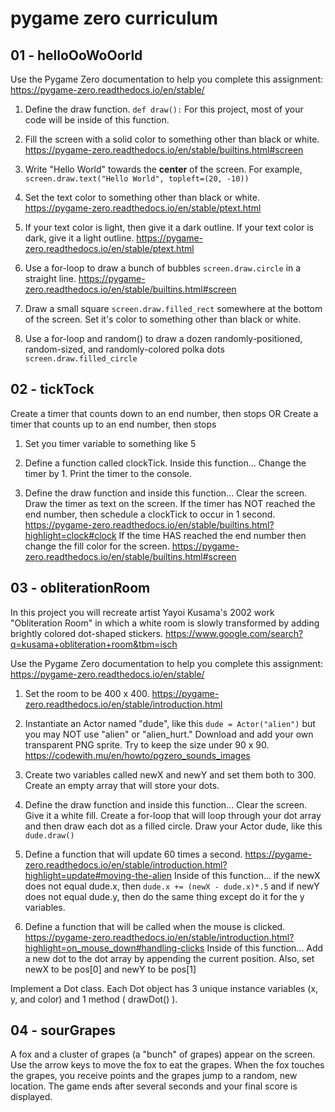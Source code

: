 # pygame zero curriculum

## 01 - helloOoWoOorld

Use the Pygame Zero documentation to help you complete this assignment:
https://pygame-zero.readthedocs.io/en/stable/

1. Define the draw function. `def draw():` For this project, most of your code will be inside of this function.

2. Fill the screen with a solid color to something other than black or white. https://pygame-zero.readthedocs.io/en/stable/builtins.html#screen

3. Write "Hello World" towards the **center** of the screen. For example, `screen.draw.text("Hello World", topleft=(20, -10))`

4. Set the text color to something other than black or white. https://pygame-zero.readthedocs.io/en/stable/ptext.html

5. If your text color is light, then give it a dark outline. If your text color is dark, give it a light outline. https://pygame-zero.readthedocs.io/en/stable/ptext.html

6. Use a for-loop to draw a bunch of bubbles `screen.draw.circle` in a straight line. https://pygame-zero.readthedocs.io/en/stable/builtins.html#screen

7. Draw a small square `screen.draw.filled_rect` somewhere at the bottom of the screen. Set it's color to something other than black or white.

8. Use a for-loop and random() to draw a dozen randomly-positioned, random-sized, and randomly-colored polka dots `screen.draw.filled_circle`

## 02 - tickTock

Create a timer that counts down to an end number, then stops
OR
Create a timer that counts up to an end number, then stops

1. Set you timer variable to something like 5

2. Define a function called clockTick. Inside this function... Change the timer by 1. Print the timer to the console.

3. Define the draw function and inside this function... Clear the screen. Draw the timer as text on the screen. If the timer has NOT reached the end number, then schedule a clockTick to occur in 1 second. https://pygame-zero.readthedocs.io/en/stable/builtins.html?highlight=clock#clock If the time HAS reached the end number then change the fill color for the screen. https://pygame-zero.readthedocs.io/en/stable/builtins.html#screen

## 03 - obliterationRoom

In this project you will recreate artist Yayoi Kusama's 2002 work "Obliteration Room" in which a white room is slowly transformed by adding brightly colored dot-shaped stickers.
https://www.google.com/search?q=kusama+obliteration+room&tbm=isch

Use the Pygame Zero documentation to help you complete this assignment:
https://pygame-zero.readthedocs.io/en/stable/

1. Set the room to be 400 x 400. https://pygame-zero.readthedocs.io/en/stable/introduction.html

2. Instantiate an Actor named "dude", like this `dude = Actor("alien")` but you may NOT use "alien" or "alien_hurt." Download and add your own transparent PNG sprite. Try to keep the size under 90 x 90. https://codewith.mu/en/howto/pgzero_sounds_images

3. Create two variables called newX and newY and set them both to 300. Create an empty array that will store your dots.

4. Define the draw function and inside this function... Clear the screen. Give it a white fill. Create a for-loop that will loop through your dot array and then draw each dot as a filled circle. Draw your Actor dude, like this `dude.draw()`

5. Define a function that will update 60 times a second. https://pygame-zero.readthedocs.io/en/stable/introduction.html?highlight=update#moving-the-alien Inside of this function... if the newX does not equal dude.x, then `dude.x += (newX - dude.x)*.5` and if newY does not equal dude.y, then do the same thing except do it for the y variables.

6. Define a function that will be called when the mouse is clicked. https://pygame-zero.readthedocs.io/en/stable/introduction.html?highlight=on_mouse_down#handling-clicks Inside of this function... Add a new dot to the dot array by appending the current position. Also, set newX to be pos[0] and newY to be pos[1]

Implement a Dot class. Each Dot object has 3 unique instance variables (x, y, and color) and 1 method ( drawDot() ).

## 04 - sourGrapes

A fox and a cluster of grapes (a "bunch" of grapes) appear on the screen. Use the arrow keys to move the fox to eat the grapes. When the fox touches the grapes, you receive points and the grapes jump to a random, new location. The game ends after several seconds and your final score is displayed.
